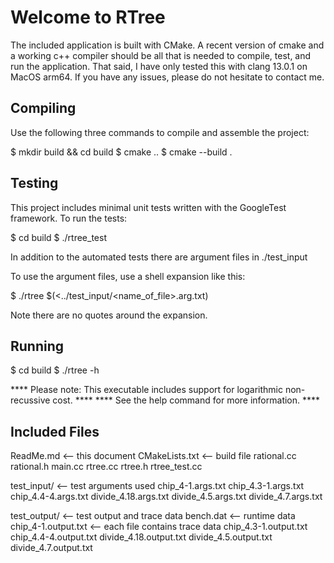 # Welcome to RTree

The included application is built with CMake. A recent version of cmake and a working c++ compiler
should be all that is needed to compile, test, and run the application. That said, I have only tested
this with clang 13.0.1 on MacOS arm64. If you have any issues, please do not hesitate to contact me. 

## Compiling

Use the following three commands to compile and assemble the project:

$ mkdir build && cd build
$ cmake ..
$ cmake --build .

## Testing

This project includes minimal unit tests written with the GoogleTest framework. To run the tests:

$ cd build
$ ./rtree_test

In addition to the automated tests there are argument files in ./test_input

To use the argument files, use a shell expansion like this:

$ ./rtree $(<../test_input/<name_of_file>.arg.txt)

Note there are no quotes around the expansion. 

## Running

$ cd build
$ ./rtree -h

**** Please note: This executable includes support for logarithmic non-recussive cost. ****
**** See the help command for more information. ****

## Included Files
ReadMe.md <-- this document
CMakeLists.txt <-- build file
rational.cc 
rational.h
main.cc
rtree.cc
rtree.h
rtree_test.cc

test_input/ <-- test arguments used
  chip_4-1.args.txt
  chip_4.3-1.args.txt
  chip_4.4-4.args.txt
  divide_4.18.args.txt
  divide_4.5.args.txt
  divide_4.7.args.txt

test_output/ <-- test output and trace data
  bench.dat <-- runtime data
  chip_4-1.output.txt <-- each file contains trace data
  chip_4.3-1.output.txt
  chip_4.4-4.output.txt
  divide_4.18.output.txt
  divide_4.5.output.txt
  divide_4.7.output.txt
